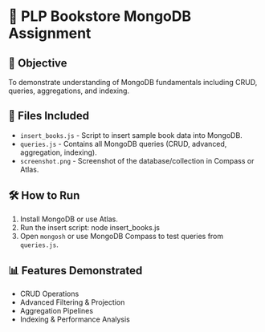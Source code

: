 # 📘 PLP Bookstore MongoDB Assignment

## 📌 Objective
To demonstrate understanding of MongoDB fundamentals including CRUD, queries, aggregations, and indexing.

## 📁 Files Included
- `insert_books.js` - Script to insert sample book data into MongoDB.
- `queries.js` - Contains all MongoDB queries (CRUD, advanced, aggregation, indexing).
- `screenshot.png` - Screenshot of the database/collection in Compass or Atlas.

## 🛠️ How to Run

1. Install MongoDB or use Atlas.
2. Run the insert script:
node insert_books.js
3. Open `mongosh` or use MongoDB Compass to test queries from `queries.js`.

## 📊 Features Demonstrated
- CRUD Operations
- Advanced Filtering & Projection
- Aggregation Pipelines
- Indexing & Performance Analysis
